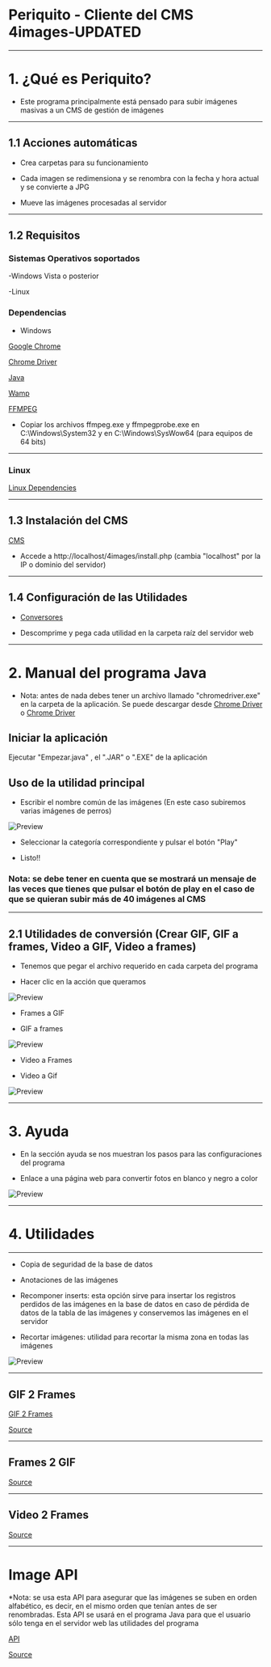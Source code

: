 # Periquito - Cliente del CMS 4images-UPDATED

---

# 1. ¿Qué es Periquito?

- Este programa principalmente está pensado para subir imágenes masivas a un CMS de gestión de imágenes

---

## 1.1 Acciones automáticas

- Crea carpetas para su funcionamiento

- Cada imagen se redimensiona y se renombra con la fecha y hora actual y se convierte a JPG 

- Mueve las imágenes procesadas al servidor

---

## 1.2 Requisitos

### Sistemas Operativos soportados

-Windows Vista o posterior

-Linux

### Dependencias

- Windows

[Google Chrome](https://www.google.com/intl/es_ALL/chrome/)

[Chrome Driver](http://chromedriver.chromium.org/downloads)

[Java](https://www.java.com/es/download/)

[Wamp](http://prdownloads.sourceforge.net/appserv/appserv-win32-8.6.0.exe?download)

[FFMPEG](http://ffmpeg.org/download.html)

- Copiar los archivos ffmpeg.exe y ffmpegprobe.exe en C:\Windows\System32 y en C:\Windows\SysWow64 (para equipos de 64 bits)

---

### Linux

[Linux Dependencies](https://github.com/ComandPromt/Periquito/tree/master/Scripts_Linux_Dependencies)

----

## 1.3 Instalación del CMS

[CMS](https://github.com/ComandPromt/4images-UPDATED)

- Accede a http://localhost/4images/install.php (cambia "localhost" por la IP o dominio del servidor)

----

## 1.4 Configuración de las Utilidades

- [Conversores](https://github.com/ComandPromt/Periquito/tree/master/Periquito)

- Descomprime y pega cada utilidad en la carpeta raíz del servidor web

----

# 2. Manual del programa Java

- Nota: antes de nada debes tener un archivo llamado "chromedriver.exe" en la carpeta de la aplicación. Se puede descargar desde [Chrome Driver](http://chromedriver.chromium.org/downloads) o [Chrome Driver](https://sites.google.com/a/chromium.org/chromedriver/downloads)

## Iniciar la aplicación

Ejecutar "Empezar.java" , el ".JAR" o ".EXE" de la aplicación

## Uso de la utilidad principal

- Escribir el nombre común de las imágenes (En este caso subiremos varias imágenes de perros)

![Preview](previews/0.png)

- Seleccionar la categoría correspondiente y pulsar el botón "Play"

- Listo!!

### Nota: se debe tener en cuenta que se mostrará un mensaje de las veces que tienes que pulsar el botón de play en el caso de que se quieran subir más de 40 imágenes al CMS

----

## 2.1 Utilidades de conversión (Crear GIF, GIF a frames, Video a GIF, Video a frames)

- Tenemos que pegar el archivo requerido en cada carpeta del programa

- Hacer clic en la acción que queramos

![Preview](previews/2.png)

- Frames a GIF

- GIF a frames

![Preview](previews/2_1.png)

- Video a Frames

- Video a Gif

![Preview](previews/2_2.png)

----

# 3. Ayuda

- En la sección ayuda se nos muestran los pasos para las configuraciones del programa

- Enlace a una página web para convertir fotos en blanco y negro a color

![Preview](previews/3.png)

----

# 4. Utilidades

---

- Copia de seguridad de la base de datos

- Anotaciones de las imágenes

- Recomponer inserts: esta opción sirve para insertar los registros perdidos de las imágenes en la base de datos en caso de pérdida de datos de la tabla de las imágenes y conservemos las imágenes en el servidor

- Recortar imágenes: utilidad para recortar la misma zona en todas las imágenes

![Preview](previews/4.png)

----

## GIF 2 Frames

[GIF 2 Frames](https://gifframes.herokuapp.com/)

[Source](https://github.com/ComandPromt/GifFrames-API)

---
## Frames 2 GIF

[Source](https://github.com/ComandPromt/Frames-to-GIF)

---
## Video 2 Frames

[Source](https://github.com/ComandPromt/Video-to-frames-php)

---

# Image API

*Nota: se usa esta API para asegurar que las imágenes se suben en orden alfabético, es decir, en el mismo orden que tenían antes de ser renombradas. Esta API se usará en el programa Java para que el usuario sólo tenga en el servidor web las utilidades del programa

[API](https://dashboard.heroku.com/apps/apiperiquito)

[Source](https://github.com/ComandPromt/Images-Periquito-API)
